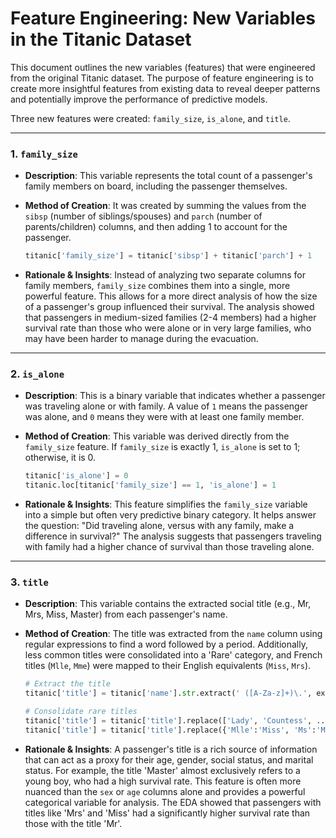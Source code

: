 # Feature Engineering: New Variables in the Titanic Dataset

This document outlines the new variables (features) that were engineered from the original Titanic dataset. The purpose of feature engineering is to create more insightful features from existing data to reveal deeper patterns and potentially improve the performance of predictive models.

Three new features were created: `family_size`, `is_alone`, and `title`.

---

### 1. `family_size`

* **Description**: This variable represents the total count of a passenger's family members on board, including the passenger themselves.

* **Method of Creation**: It was created by summing the values from the `sibsp` (number of siblings/spouses) and `parch` (number of parents/children) columns, and then adding 1 to account for the passenger.

    ```python
    titanic['family_size'] = titanic['sibsp'] + titanic['parch'] + 1
    ```

* **Rationale & Insights**:
    Instead of analyzing two separate columns for family members, `family_size` combines them into a single, more powerful feature. This allows for a more direct analysis of how the size of a passenger's group influenced their survival. The analysis showed that passengers in medium-sized families (2-4 members) had a higher survival rate than those who were alone or in very large families, who may have been harder to manage during the evacuation.

---

### 2. `is_alone`

* **Description**: This is a binary variable that indicates whether a passenger was traveling alone or with family. A value of `1` means the passenger was alone, and `0` means they were with at least one family member.

* **Method of Creation**: This variable was derived directly from the `family_size` feature. If `family_size` is exactly 1, `is_alone` is set to 1; otherwise, it is 0.

    ```python
    titanic['is_alone'] = 0
    titanic.loc[titanic['family_size'] == 1, 'is_alone'] = 1
    ```

* **Rationale & Insights**:
    This feature simplifies the `family_size` variable into a simple but often very predictive binary category. It helps answer the question: "Did traveling alone, versus with any family, make a difference in survival?" The analysis suggests that passengers traveling with family had a higher chance of survival than those traveling alone.

---

### 3. `title`

* **Description**: This variable contains the extracted social title (e.g., Mr, Mrs, Miss, Master) from each passenger's name.

* **Method of Creation**: The title was extracted from the `name` column using regular expressions to find a word followed by a period. Additionally, less common titles were consolidated into a 'Rare' category, and French titles (`Mlle`, `Mme`) were mapped to their English equivalents (`Miss`, `Mrs`).

    ```python
    # Extract the title
    titanic['title'] = titanic['name'].str.extract(' ([A-Za-z]+)\.', expand=False)

    # Consolidate rare titles
    titanic['title'] = titanic['title'].replace(['Lady', 'Countess', ...], 'Rare')
    titanic['title'] = titanic['title'].replace({'Mlle':'Miss', 'Ms':'Miss', 'Mme':'Mrs'})
    ```

* **Rationale & Insights**:
    A passenger's title is a rich source of information that can act as a proxy for their age, gender, social status, and marital status. For example, the title 'Master' almost exclusively refers to a young boy, who had a high survival rate. This feature is often more nuanced than the `sex` or `age` columns alone and provides a powerful categorical variable for analysis. The EDA showed that passengers with titles like 'Mrs' and 'Miss' had a significantly higher survival rate than those with the title 'Mr'.
